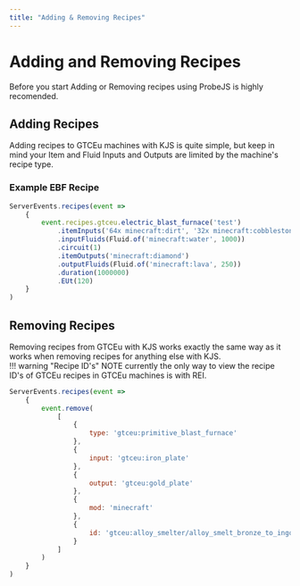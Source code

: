 ```yaml
---
title: "Adding & Removing Recipes"
---
```



# Adding and Removing Recipes
Before you start Adding or Removing recipes using ProbeJS is highly recomended.

## Adding Recipes
Adding recipes to GTCEu machines with KJS is quite simple, but keep in mind your Item and Fluid Inputs and Outputs are limited by the machine's recipe type.

### Example EBF Recipe

```js title="Electric Blast Furnace"
ServerEvents.recipes(event => 
    {
        event.recipes.gtceu.electric_blast_furnace('test')
            .itemInputs('64x minecraft:dirt', '32x minecraft:cobblestone')
            .inputFluids(Fluid.of('minecraft:water', 1000))
            .circuit(1)
            .itemOutputs('minecraft:diamond')
            .outputFluids(Fluid.of('minecraft:lava', 250))
            .duration(1000000)
            .EUt(120)
    }
)
```

## Removing Recipes
Removing recipes from GTCEu with KJS works exactly the same way as it works when removing recipes for anything else with KJS. 
<br>
!!! warning "Recipe ID's"
    NOTE currently the only way to view the recipe ID's of GTCEu recipes in GTCEu machines is with REI.

```js title="remove.js"
ServerEvents.recipes(event => 
    {
        event.remove(
            [
                {
                    type: 'gtceu:primitive_blast_furnace'
                },
                {
                    input: 'gtceu:iron_plate' 
                },
                {
                    output: 'gtceu:gold_plate'
                },
                {
                    mod: 'minecraft'
                },
                {
                    id: 'gtceu:alloy_smelter/alloy_smelt_bronze_to_ingot'
                }
            ]
        )
    }
)
```